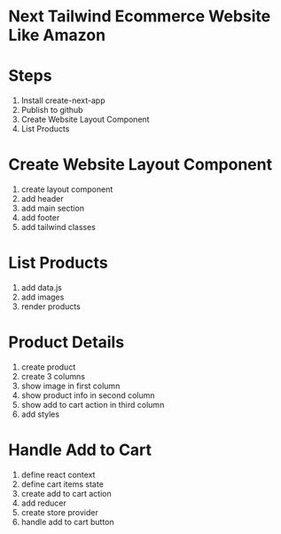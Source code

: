 # Next Tailwind Ecommerce Website Like Amazon


# Steps

1. Install create-next-app
2. Publish to github
3. Create Website Layout Component
4. List Products



# Create Website Layout Component
1. create layout component
2. add header
3. add main section
4. add footer
5. add tailwind classes

# List Products
1. add data.js
2. add images
3. render products

# Product Details
1. create product
2. create 3 columns
3. show image in first column
4. show product info in second column
5. show add to cart action in third column
6. add styles

# Handle Add to Cart 
1. define react context
2. define cart items state
3. create add to cart action
4. add reducer
5. create store provider
6. handle add to cart button